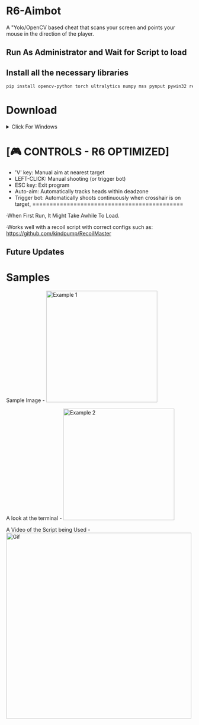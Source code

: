 # R6-Aimbot
A "Yolo/OpenCV based cheat that scans your screen and points your mouse in the direction of the player.

## Run As Administrator and Wait for Script to load

## Install all the necessary libraries
```bash
pip install opencv-python torch ultralytics numpy mss pynput pywin32 requests termcolor roboflow --index-url https://download.pytorch.org/whl/cu126
```

# Download
<details>
  <summary>Click For Windows</summary>

  <a href="https://drive.google.com/file/d/1ISyyVPrhUzZ4MtXgOwog_mgqx8cpF_It/view?usp=sharing">
  <img src="https://github.com/KAYAZzz/R6-Aimbot/blob/main/IMG_0549.png" alt="Download" width="200"/>
</a>

</details>


# [🎮 CONTROLS - R6 OPTIMIZED]
- 'V' key: Manual aim at nearest target
- LEFT-CLICK: Manual shooting (or trigger bot)
- ESC key: Exit program
- Auto-aim: Automatically tracks heads within deadzone
- Trigger bot: Automatically shoots continuously when crosshair is on target,
============================================

·When First Run, It Might Take Awhile To Load.

·Works well with a recoil script with correct configs such as: https://github.com/kindpump/RecoilMaster

## Future Updates

# Samples
Sample Image -
<img src="https://github.com/KAYAZzz/R6-Aimbot/blob/main/ExampleOne.png" alt="Example 1" width="300"/>
</a>

A look at the terminal -
<img src="https://github.com/KAYAZzz/R6-Aimbot/blob/main/image-4.png" alt="Example 2" width="300"/>
</a>

A Video of the Script being Used -<img src="https://github.com/KAYAZzz/R6-Aimbot/blob/main/Examplevid1.gif" alt="Gif" width="500"/>
</a>

